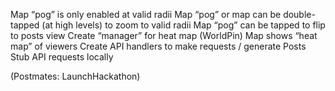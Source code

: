 Map “pog” is only enabled at valid radii
Map “pog” or map can be double-tapped (at high levels) to zoom to valid radii
Map “pog” can be tapped to flip to posts view
Create “manager” for heat map (WorldPin)
Map shows “heat map” of viewers
Create API handlers to make requests / generate Posts
Stub API requests locally

(Postmates: LaunchHackathon)